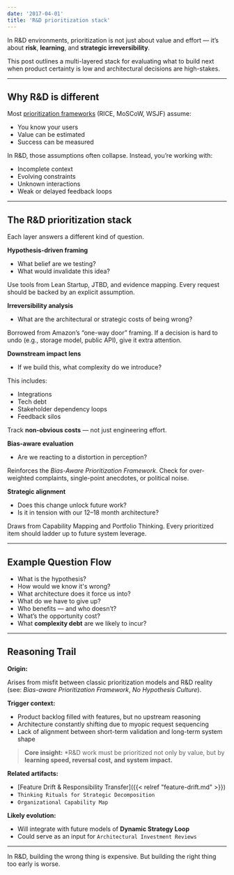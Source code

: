 ```yaml
---
date: '2017-04-01'
title: 'R&D prioritization stack'
---
```


In R&D environments, prioritization is not just about value and effort — it’s about **risk**, **learning**, and **strategic irreversibility**.

This post outlines a multi-layered stack for evaluating what to build next when product certainty is low and architectural decisions are high-stakes.

---

## Why R&D is different

Most [prioritization frameworks](https://en.wikipedia.org/wiki/Requirement_prioritization) (RICE, MoSCoW, WSJF) assume:

- You know your users
- Value can be estimated
- Success can be measured

In R&D, those assumptions often collapse. Instead, you’re working with:

- Incomplete context  
- Evolving constraints  
- Unknown interactions  
- Weak or delayed feedback loops

---

## The R&D prioritization stack

Each layer answers a different kind of question.

**Hypothesis-driven framing**

- What belief are we testing?  
- What would invalidate this idea?

Use tools from Lean Startup, JTBD, and evidence mapping. Every request should be backed by an explicit assumption.

**Irreversibility analysis**

- What are the architectural or strategic costs of being wrong? 

Borrowed from Amazon’s “one-way door” framing. 
If a decision is hard to undo (e.g., storage model, public API), give it extra attention.

**Downstream impact lens**

* If we build this, what complexity do we introduce?

This includes:
- Integrations
- Tech debt
- Stakeholder dependency loops
- Feedback silos

Track **non-obvious costs** — not just engineering effort.

**Bias-aware evaluation**

- Are we reacting to a distortion in perception?

Reinforces the *Bias-Aware Prioritization Framework*. Check for over-weighted complaints, single-point anecdotes, or political noise.

**Strategic alignment**

- Does this change unlock future work?  
- Is it in tension with our 12–18 month architecture?

Draws from Capability Mapping and Portfolio Thinking. Every prioritized item should ladder up to future system leverage.

---

## Example Question Flow

- What is the hypothesis?  
- How would we know it's wrong?  
- What architecture does it force us into?  
- What do we have to give up?  
- Who benefits — and who doesn’t?  
- What’s the opportunity cost?  
- What **complexity debt** are we likely to incur?

---

## Reasoning Trail

**Origin:**

Arises from misfit between classic prioritization models and R&D reality (see: *Bias-aware Prioritization Framework*, *No Hypothesis Culture*).

**Trigger context:**

- Product backlog filled with features, but no upstream reasoning  
- Architecture constantly shifting due to myopic request sequencing  
- Lack of alignment between short-term validation and long-term system shape

> **Core insight:** *R&D work must be prioritized not only by value, but by **learning speed, reversal cost, and system impact.**

**Related artifacts:**

- [Feature Drift & Responsibility Transfer]({{< relref "feature-drift.md" >}})
- `Thinking Rituals for Strategic Decomposition`  
- `Organizational Capability Map`

**Likely evolution:**

- Will integrate with future models of **Dynamic Strategy Loop**  
- Could serve as an input for `Architectural Investment Reviews`

---

In R&D, building the wrong thing is expensive. But building the right thing too early is worse.
